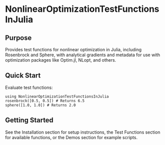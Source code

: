 # NonlinearOptimizationTestFunctionsInJulia

## Purpose
Provides test functions for nonlinear optimization in Julia, including Rosenbrock and Sphere, with analytical gradients and metadata for use with optimization packages like Optim.jl, NLopt, and others.

## Quick Start
Evaluate test functions:

    using NonlinearOptimizationTestFunctionsInJulia
    rosenbrock([0.5, 0.5]) # Returns 6.5
    sphere([1.0, 1.0]) # Returns 2.0

## Getting Started
See the Installation section for setup instructions, the Test Functions section for available functions, or the Demos section for example scripts.